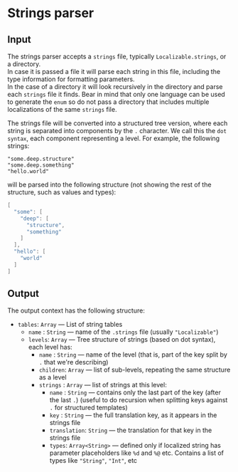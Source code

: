 # Strings parser

## Input

The strings parser accepts a `strings` file, typically `Localizable.strings`, or a directory.  
In case it is passed a file it will parse each string in this file, including the type information for formatting parameters.  
In the case of a directory it will look recursively in the directory and parse each `strings` file it finds. Bear in mind that only one language can be used to generate the `enum` so do not pass a directory that includes multiple localizations of the same `strings` file.

The strings file will be converted into a structured tree version, where each string is separated into components by the `.` character. We call this the `dot syntax`, each component representing a level. For example, the following strings:

```
"some.deep.structure"
"some.deep.something"
"hello.world"
```

will be parsed into the following structure (not showing the rest of the structure, such as values and types):

```swift
[
  "some": [
    "deep": [
      "structure",
      "something"
    ]
  ],
  "hello": [
    "world"
  ]
]
```

## Output

The output context has the following structure:

 - `tables`: `Array` — List of string tables
   - `name`  : `String` — name of the `.strings` file (usually `"Localizable"`)
   - `levels`: `Array` — Tree structure of strings (based on dot syntax), each level has:
     - `name`    : `String` — name of the level (that is, part of the key split by `.` that we're describing)
     - `children`: `Array` — list of sub-levels, repeating the same structure as a level
     - `strings` : `Array` — list of strings at this level:
       - `name` : `String` — contains only the last part of the key (after the last `.`)
         (useful to do recursion when splitting keys against `.` for structured templates)
       - `key`  : `String` — the full translation key, as it appears in the strings file
       - `translation`: `String` — the translation for that key in the strings file
       - `types`: `Array<String>` — defined only if localized string has parameter placeholders like `%d` and `%@` etc.
          Contains a list of types like `"String"`, `"Int"`, etc
